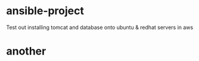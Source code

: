 # ansible-project
Test out installing tomcat and database onto ubuntu & redhat servers in aws 
# another 
